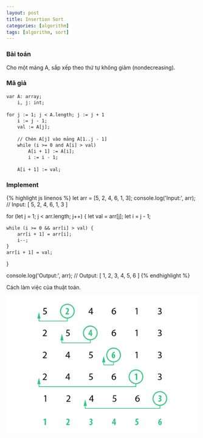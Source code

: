```yaml
---
layout: post
title: Insertion Sort
categories: [algorithm]
tags: [algorithm, sort]
---
```


### Bài toán

Cho một mảng A, sắp xếp theo thứ tự không giảm (nondecreasing).

### Mã giả

```
var A: array;
    i, j: int;

for j := 1; j < A.length; j := j + 1
    i := j - 1;
    val := A[j];

    // Chèn A[j] vào mảng A[1..j - 1]
    while (i >= 0 and A[i] > val)
        A[i + 1] := A[i];
        i := i - 1;

    A[i + 1] := val;
```

### Implement

{% highlight js linenos %}
let arr = [5, 2, 4, 6, 1, 3];
console.log('Input:', arr);     // Input: [ 5, 2, 4, 6, 1, 3 ]

for (let j = 1; j < arr.length; j++) {
    let val = arr[j];
    let i = j - 1;

    while (i >= 0 && arr[i] > val) {
        arr[i + 1] = arr[i];
        i--;
    }
    arr[i + 1] = val;
}

console.log('Output:', arr);    // Output: [ 1, 2, 3, 4, 5, 6 ]
{% endhighlight %}

Cách làm việc của thuật toán.
<p class="text-center">
    <img src="/img/posts/insertion-sort/insertion-sort.png">
</p>